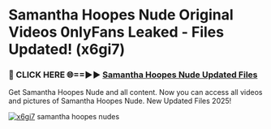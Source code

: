 # Samantha Hoopes Nude Original Videos 0nlyFans Leaked - Files Updated! (x6gi7)

<h3>🔴 CLICK HERE 🌐==►► <a href="https://tinyurl.com/5h6xmrr3" rel="nofollow">Samantha Hoopes Nude Updated Files</a></h3>

Get Samantha Hoopes Nude and all content. Now you can access all videos and pictures of Samantha Hoopes Nude. New Updated Files 2025!

[![x6gi7](https://i.imgur.com/KVD873Z.gif)](https://tinyurl.com/5h6xmrr3)
samantha hoopes nudes